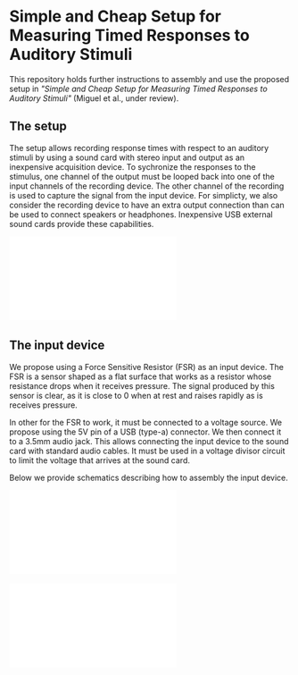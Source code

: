 # Simple and Cheap Setup for Measuring Timed Responses to Auditory Stimuli

This repository holds further instructions to assembly and use the proposed
setup in _"Simple and Cheap Setup for Measuring Timed Responses 
to Auditory Stimuli"_ (Miguel et al., under review). 

## The setup

The setup allows recording response times with respect to an auditory stimuli
by using a sound card with stereo input and output as an inexpensive
acquisition device. To sychronize the responses to the stimulus, one channel of
the output must be looped back into one of the input channels of the recording
device. The other channel of the recording is used to capture the signal from
the input device. For simplicty, we also consider the recording device to have
an extra output connection than can be used to connect speakers or headphones.
Inexpensive USB external sound cards provide these capabilities.

![Schematic of the connections](imgs/connections.pdf)

## The input device

We propose using a Force Sensitive Resistor (FSR) as an input device. The FSR
is a sensor shaped as a flat surface that works as a resistor whose resistance
drops when it receives pressure. The signal produced by this sensor is clear,
as it is close to 0 when at rest and raises rapidly as is receives pressure.

In other for the FSR to work, it must be connected to a voltage source. We
propose using the 5V pin of a USB (type-a) connector. We then connect it to
a 3.5mm audio jack. This allows connecting the input device to the sound card
with standard audio cables. It must be used in a voltage divisor circuit to
limit the voltage that arrives at the sound card. 

Below we provide schematics describing how to assembly the input device.

![Schematic of component assembly for FSR input device](imgs/fsr2_bb_mod.pdf)

![Schematic of electronic connections for FSR input device](imgs/fsr2_schem_mod.pdf)
